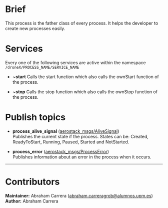# Brief
This process is the father class of every process. It helps the developer to create new processes easily.

# Services
Every one of the following services are active within the namespace `/droneX/PROCESS_NAME/SERVICE_NAME`

- **~start** Calls the start function which also calls the ownStart function of the process. 

- **~stop** Calls the stop function which also calls the ownStop function of the process.

# Publish topics
- **process_alive_signal** ([aerostack_msgs/AliveSignal](https://bitbucket.org/joselusl/dronemsgsros/src/2ce66c0ebf17ee385d93747d1ea749a221b57a78/msg/AliveSignal.msg))  
Publishes the current state if the process. States can be: Created, ReadyToStart, Running, Paused, Started and NotStarted.

- **process_error** ([aerostack_msgs/ProcessError](https://bitbucket.org/joselusl/dronemsgsros/src/2ce66c0ebf17ee385d93747d1ea749a221b57a78/msg/ProcessError.msg))  
Publishes information about an error in the process when it occurs.

---
# Contributors
**Maintainer:** Abraham Carrera (abraham.carreragrob@alumnos.upm.es)  
**Author:** Abraham Carrera
